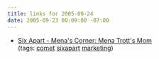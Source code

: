 ```yaml
---
title: links for 2005-09-24
date: 2005-09-23 00:00:00 -07:00
---
```


<ul class="delicious">
	<li>
		<div class="delicious-link"><a href="http://www.sixapart.com/about/corner/2005/09/mena_trotts_mom.html">Six Apart - Mena's Corner: Mena Trott's Mom</a></div>
		<div class="delicious-tags">(tags: <a href="http://del.icio.us/torrez/comet">comet</a> <a href="http://del.icio.us/torrez/sixapart">sixapart</a> <a href="http://del.icio.us/torrez/marketing">marketing</a>)</div>
	</li>
</ul>
